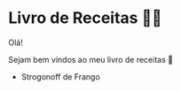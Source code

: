 # Livro de Receitas :man_cook:

Olá!

Sejam bem vindos ao meu livro de receitas :wave:

- Strogonoff de Frango
